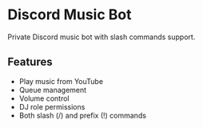 # Discord Music Bot

Private Discord music bot with slash commands support.

## Features
- Play music from YouTube
- Queue management
- Volume control
- DJ role permissions
- Both slash (/) and prefix (!) commands


